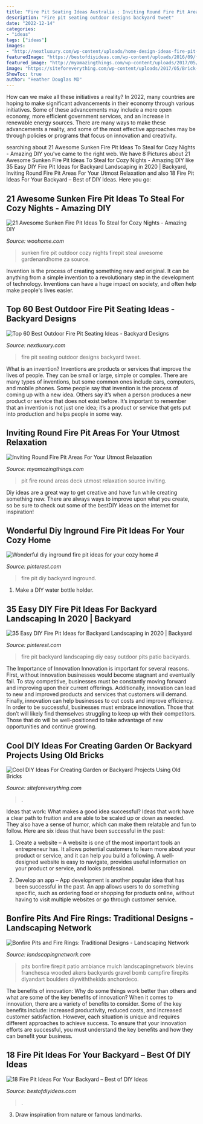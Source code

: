 ```yaml
---
title: "Fire Pit Seating Ideas Australia : Inviting Round Fire Pit Areas For Your Utmost Relaxation"
description: "Fire pit seating outdoor designs backyard tweet"
date: "2022-12-14"
categories:
- "ideas"
tags: ["ideas"]
images:
- "http://nextluxury.com/wp-content/uploads/home-design-ideas-fire-pit-seating.jpg"
featuredImage: "https://bestofdiyideas.com/wp-content/uploads/2016/09/fire-pit-decoration-for-your-backyard.jpg"
featured_image: "http://myamazingthings.com/wp-content/uploads/2017/05/deck.jpg"
image: "https://siteforeverything.com/wp-content/uploads/2017/05/Brick-Backyard-17.jpg"
ShowToc: true
author: "Heather Douglas MD"
---
```



How can we make all these initiatives a reality?
In 2022, many countries are hoping to make significant advancements in their economy through various initiatives. Some of these advancements may include a more open economy, more efficient government services, and an increase in renewable energy sources. There are many ways to make these advancements a reality, and some of the most effective approaches may be through policies or programs that focus on innovation and creativity.

	

		
searching about 21 Awesome Sunken Fire Pit Ideas To Steal for Cozy Nights - Amazing DIY you've came to the right web. We have 8 Pictures about 21 Awesome Sunken Fire Pit Ideas To Steal for Cozy Nights - Amazing DIY like 35 Easy DIY Fire Pit Ideas for Backyard Landscaping in 2020 | Backyard, Inviting Round Fire Pit Areas For Your Utmost Relaxation and also 18 Fire Pit Ideas For Your Backyard – Best of DIY Ideas. Here you go:
		
    
## 21 Awesome Sunken Fire Pit Ideas To Steal For Cozy Nights - Amazing DIY

<img loading=lazy src="http://www.woohome.com/wp-content/uploads/2017/09/sunken-firepit-for-cozy-nights-17.jpg" onerror="this.onerror=null;this.src='https://tse4.mm.bing.net/th?id=OIP.saofVIgbtdiJuatJg2OJRQHaHa&amp;pid=15.1';" alt="21 Awesome Sunken Fire Pit Ideas To Steal for Cozy Nights - Amazing DIY">

_Source: woohome.com_

>sunken fire pit outdoor cozy nights firepit steal awesome gardenandhome za source. 

	

Invention is the process of creating something new and original. It can be anything from a simple invention to a revolutionary step in the development of technology. Inventions can have a huge impact on society, and often help make people's lives easier.

    
## Top 60 Best Outdoor Fire Pit Seating Ideas - Backyard Designs

<img loading=lazy src="http://nextluxury.com/wp-content/uploads/home-design-ideas-fire-pit-seating.jpg" onerror="this.onerror=null;this.src='https://tse3.mm.bing.net/th?id=OIP.9Tmwm3OulN4RlFY18nNdPgAAAA&amp;pid=15.1';" alt="Top 60 Best Outdoor Fire Pit Seating Ideas - Backyard Designs">

_Source: nextluxury.com_

>fire pit seating outdoor designs backyard tweet. 

	

What is an invention?
Inventions are products or services that improve the lives of people. They can be small or large, simple or complex. There are many types of inventions, but some common ones include cars, computers, and mobile phones. Some people say that invention is the process of coming up with a new idea. Others say it’s when a person produces a new product or service that does not exist before. It’s important to remember that an invention is not just one idea; it’s a product or service that gets put into production and helps people in some way.

    
## Inviting Round Fire Pit Areas For Your Utmost Relaxation

<img loading=lazy src="http://myamazingthings.com/wp-content/uploads/2017/05/deck.jpg" onerror="this.onerror=null;this.src='https://tse2.mm.bing.net/th?id=OIP.QKvIDGgTiSiIsMcczIwOzQHaLD&amp;pid=15.1';" alt="Inviting Round Fire Pit Areas For Your Utmost Relaxation">

_Source: myamazingthings.com_

>pit fire round areas deck utmost relaxation source inviting. 

	

Diy ideas are a great way to get creative and have fun while creating something new. There are always ways to improve upon what you create, so be sure to check out some of the bestDIY ideas on the internet for inspiration!

    
## Wonderful Diy Inground Fire Pit Ideas For Your Cozy Home #

<img loading=lazy src="https://i.pinimg.com/736x/f4/c8/0d/f4c80d7b44741b8aefbf781553198409.jpg" onerror="this.onerror=null;this.src='https://tse4.mm.bing.net/th?id=OIP.l_Z23NF6BIdS2GAD3ncg8AHaJ3&amp;pid=15.1';" alt="Wonderful diy inground fire pit ideas for your cozy home #">

_Source: pinterest.com_

>fire pit diy backyard inground. 

	

1. Make a DIY water bottle holder.

    
## 35 Easy DIY Fire Pit Ideas For Backyard Landscaping In 2020 | Backyard

<img loading=lazy src="https://i.pinimg.com/736x/3d/0b/d5/3d0bd5eba298dba1f6316c1000bc3411.jpg" onerror="this.onerror=null;this.src='https://tse2.mm.bing.net/th?id=OIP.6Xg5N14aQ6fu1w3MkmofyQHaHa&amp;pid=15.1';" alt="35 Easy DIY Fire Pit Ideas for Backyard Landscaping in 2020 | Backyard">

_Source: pinterest.com_

>fire pit backyard landscaping diy easy outdoor pits patio backyards. 

	

The Importance of Innovation
Innovation is important for several reasons. First, without innovation businesses would become stagnant and eventually fail. To stay competitive, businesses must be constantly moving forward and improving upon their current offerings. Additionally, innovation can lead to new and improved products and services that customers will demand. Finally, innovation can help businesses to cut costs and improve efficiency.
In order to be successful, businesses must embrace innovation. Those that don’t will likely find themselves struggling to keep up with their competitors. Those that do will be well-positioned to take advantage of new opportunities and continue growing.

    
## Cool DIY Ideas For Creating Garden Or Backyard Projects Using Old Bricks

<img loading=lazy src="https://siteforeverything.com/wp-content/uploads/2017/05/Brick-Backyard-17.jpg" onerror="this.onerror=null;this.src='https://tse2.mm.bing.net/th?id=OIP.S6NyV5uncik7BWMeyC9tXAHaHS&amp;pid=15.1';" alt="Cool DIY Ideas For Creating Garden or Backyard Projects Using Old Bricks">

_Source: siteforeverything.com_

>. 

	

Ideas that work: What makes a good idea successful?
Ideas that work have a clear path to fruition and are able to be scaled up or down as needed. They also have a sense of humor, which can make them relatable and fun to follow. Here are six ideas that have been successful in the past:
1. Create a website – A website is one of the most important tools an entrepreneur has. It allows potential customers to learn more about your product or service, and it can help you build a following. A well-designed website is easy to navigate, provides useful information on your product or service, and looks professional.

2. Develop an app – App development is another popular idea that has been successful in the past. An app allows users to do something specific, such as ordering food or shopping for products online, without having to visit multiple websites or go through customer service.

    
## Bonfire Pits And Fire Rings: Traditional Designs - Landscaping Network

<img loading=lazy src="https://images.landscapingnetwork.com/pictures/images/675x529Max/site_8/ambiance-gardens_409.jpg" onerror="this.onerror=null;this.src='https://tse4.mm.bing.net/th?id=OIP.3XXmWpRNBkeRYY5C98RAtQHaFj&amp;pid=15.1';" alt="Bonfire Pits and Fire Rings: Traditional Designs - Landscaping Network">

_Source: landscapingnetwork.com_

>pits bonfire firepit patio ambiance mulch landscapingnetwork blevins franchesca wooded akers backyards gravel bomb campfire firepits diyandart boulders diywiththekids anchordeco. 

	

The benefits of innovation: Why do some things work better than others and what are some of the key benefits of innovation?
When it comes to innovation, there are a variety of benefits to consider. Some of the key benefits include: increased productivity, reduced costs, and increased customer satisfaction. However, each situation is unique and requires different approaches to achieve success. To ensure that your innovation efforts are successful, you must understand the key benefits and how they can benefit your business.

    
## 18 Fire Pit Ideas For Your Backyard – Best Of DIY Ideas

<img loading=lazy src="https://bestofdiyideas.com/wp-content/uploads/2016/09/fire-pit-decoration-for-your-backyard.jpg" onerror="this.onerror=null;this.src='https://tse3.mm.bing.net/th?id=OIP.zakKILpxQJ30i3AGjbtcDwHaJ4&amp;pid=15.1';" alt="18 Fire Pit Ideas For Your Backyard – Best of DIY Ideas">

_Source: bestofdiyideas.com_

>. 

	

3. Draw inspiration from nature or famous landmarks.

